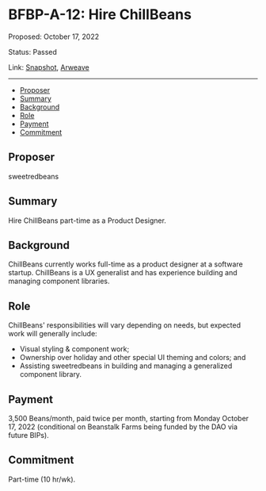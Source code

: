 # BFBP-A-12: Hire ChillBeans

Proposed: October 17, 2022

Status: Passed

Link: [Snapshot](https://snapshot.org/#/beanstalkfarmsbudget.eth/proposal/0x009375b315d152e5304169f5d3834a4fac0ffa371b4b4b5828d983283792fa61), [Arweave](https://arweave.net/wqMpHDCBMDyR6mF6r-YCo9MU586Fm6kzprL4r1HQ5ck)

---

- [Proposer](#proposer)
- [Summary](#summary)
- [Background](#background)
- [Role](#role)
- [Payment](#payment)
- [Commitment](#commitment)

## Proposer 

sweetredbeans

## Summary

Hire ChillBeans part-time as a Product Designer.

## Background

ChillBeans currently works full-time as a product designer at a software startup. ChillBeans is a UX generalist and has experience building and managing component libraries.

## Role

ChillBeans' responsibilities will vary depending on needs, but expected work will generally include:
* Visual styling & component work;
* Ownership over holiday and other special UI theming and colors; and
* Assisting sweetredbeans in building and managing a generalized component library.

## Payment

3,500 Beans/month, paid twice per month, starting from Monday October 17, 2022 (conditional on Beanstalk Farms being funded by the DAO via future BIPs). 

## Commitment
Part-time (10 hr/wk).
